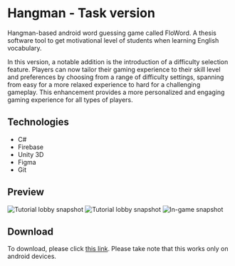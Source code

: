 # Hangman - Task version
Hangman-based android word guessing game called FloWord. A thesis software tool to get motivational level of students when learning English vocabulary.

In this version, a notable addition is the introduction of a difficulty selection feature. Players can now tailor their gaming experience to their skill level and preferences by choosing from a range of difficulty settings, spanning from easy for a more relaxed experience to hard for a challenging gameplay. This enhancement provides a more personalized and engaging gaming experience for all types of players.
## Technologies
 - C#
 - Firebase
 - Unity 3D
 - Figma
 - Git
## Preview
![Tutorial lobby snapshot](https://scontent.fmnl33-4.fna.fbcdn.net/v/t1.15752-9/320011688_534101718773152_809945099572654034_n.jpg?_nc_cat=107&ccb=1-7&_nc_sid=ae9488&_nc_eui2=AeGEUfHAW1dj-nxW5bGJXZlwF2iH976BCGoXaIf3voEIamI6Bb0buaFCzDfZ3sJpmcTDgukhdU4UqO7cCqqi-K9z&_nc_ohc=VYrRZbz59tMAX8Bukse&_nc_ht=scontent.fmnl33-4.fna&oh=03_AdQh_QBikA8BDx35ewUsVdPCmXbDikPy6MUqhug-Z0rSJQ&oe=652E00F6)
![Tutorial lobby snapshot](https://scontent.fmnl33-3.fna.fbcdn.net/v/t1.15752-9/320243841_3369141460000474_1226459404483264655_n.jpg?_nc_cat=110&ccb=1-7&_nc_sid=ae9488&_nc_aid=0&_nc_eui2=AeFrXLGKjIT7tfN-VkCivVlNBSgfs98Y1A8FKB-z3xjUD_QeV6DcbWfrBz0Aew4Do1BRvzNNkKIAzaS1HXzBwEHe&_nc_ohc=8EERXcjDX9sAX9b5gzb&_nc_ht=scontent.fmnl33-3.fna&oh=03_AdQBQc5lhmA-am1YcwgWdZBwMFWpDVFCQ_ltJK1JJ-MrrA&oe=652E014F)
![In-game snapshot](https://scontent.fmnl33-1.fna.fbcdn.net/v/t1.15752-9/318948940_671498977795781_2186610864698991232_n.jpg?_nc_cat=100&ccb=1-7&_nc_sid=ae9488&_nc_eui2=AeFW2kWohZemmZSYKZdk-zFGvihTzhDidmi-KFPOEOJ2aAexZXfLXU3lysTKtY2UFwx3BWY69K37ZS9F1Jl0kRgG&_nc_ohc=-EKZKRmVPrQAX9VqFpc&_nc_oc=AQkqjSQMuOBAtYjt8lHXiepk48tfAmA-FtQpKlxRnUR4y9x_HEpOLpA-I8V14-4lmZJ6erfx5SgmrwKS_nH28JSt&_nc_ht=scontent.fmnl33-1.fna&oh=03_AdQixr3-OTAYXHeIRj0fkg-E2mUy3DbTT5OSwU_veAJr6A&oe=652DF45F)
## Download
To download, please click [this link](https://www.mediafire.com/file/k7r4otodde06sy5/floword-task.apk/file?fbclid=IwAR2EtrHLZl3kzHy1dx0ShIKJXqeAtnBZJAFdOsjNPBvR16ly-v9TrGtfaFo). Please take note that this works only on android devices.
